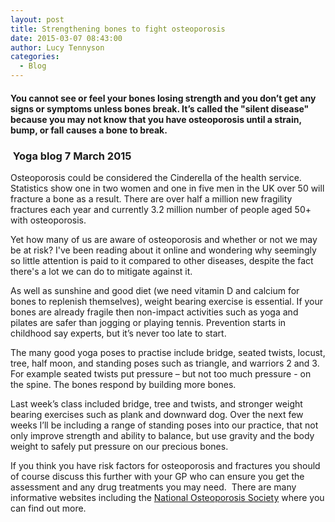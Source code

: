 ```yaml
---
layout: post
title: Strengthening bones to fight osteoporosis
date: 2015-03-07 08:43:00
author: Lucy Tennyson
categories:
  - Blog
---
```



#### You cannot see or feel your bones losing strength and you don’t get any signs or symptoms unless bones break. It’s called the "silent disease" because you may not know that you have osteoporosis until a strain, bump, or fall causes a bone to break.

### &nbsp;Yoga blog 7 March 2015

Osteoporosis could be considered the Cinderella of the health service. Statistics show one in two women and one in five men in the UK over 50 will fracture a bone as a result. There are over half a million new fragility fractures each year and currently 3.2 million number of people aged 50+ with osteoporosis.

Yet how many of us are aware of osteoporosis and whether or not we may be at risk? I've been reading about it online and wondering why seemingly so little attention is paid to it compared to other diseases, despite the fact there's a lot we can do to mitigate against it.

As well as sunshine and good diet (we need vitamin D and calcium for bones to replenish themselves), weight bearing exercise is essential. If your bones are already fragile then non-impact activities such as yoga and pilates are safer than jogging or playing tennis. Prevention starts in childhood say experts, but it’s never too late to start.

The many good yoga poses to practise include bridge, seated twists, locust, tree, half moon, and standing poses such as triangle, and warriors 2 and 3. For example seated twists put pressure – but not too much pressure - on the spine. The bones respond by building more bones.

Last week’s class included bridge, tree and twists, and stronger weight bearing exercises such as plank and downward dog. Over the next few weeks I’ll be including a range of standing poses into our practice, that not only improve strength and ability to balance, but use gravity and the body weight to safely put pressure on our precious bones.

If you think you have risk factors for osteoporosis and fractures you should of course discuss this further with your GP who can ensure you get the assessment and any drug treatments you may need. &nbsp;There are many informative websites including the&nbsp;[National Osteoporosis Society](https://www.nos.org.uk/healthy-bones-and-risks)&nbsp;where you can find out more.